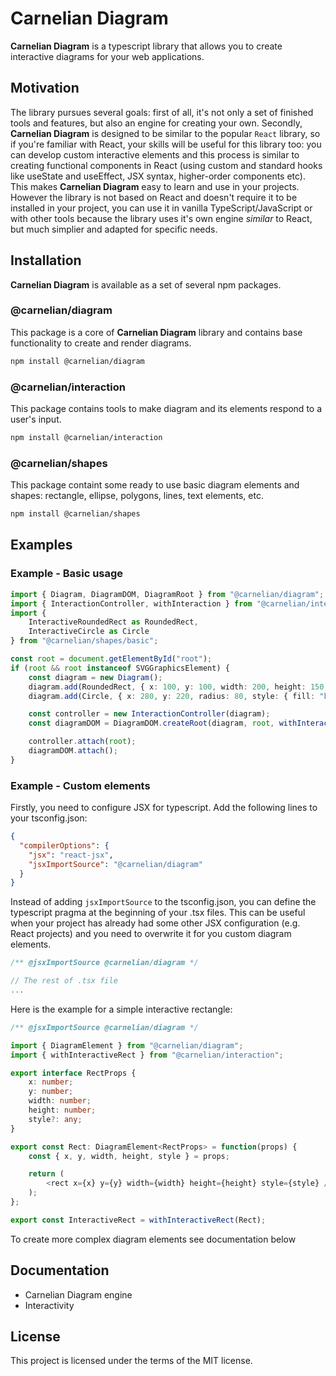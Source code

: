 # Carnelian Diagram
**Carnelian Diagram** is a typescript library that allows you to create interactive diagrams for your web applications.

## Motivation
The library pursues several goals: first of all, it's not only a set of finished tools and features, but also an engine for creating your own. Secondly, **Carnelian Diagram** is designed to be similar to the popular `React` library, so if you're familiar with React, your skills will be useful for this library too: you can develop custom interactive elements and this process is similar to creating functional components in React (using custom and standard hooks like useState and useEffect, JSX syntax, higher-order components etc). This makes **Carnelian Diagram** easy to learn and use in your projects. However the library is not based on React and doesn't require it to be installed in your project, you can use it in vanilla TypeScript/JavaScript or with other tools because the library uses it's own engine *similar* to React, but much simplier and adapted for specific needs.

## Installation

**Carnelian Diagram** is available as a set of several npm packages.

### @carnelian/diagram
This package is a core of **Carnelian Diagram** library and contains base functionality to create and render diagrams.

```sh
npm install @carnelian/diagram
```

### @carnelian/interaction
This package contains tools to make diagram and its elements respond to a user's input.

```sh
npm install @carnelian/interaction
```

### @carnelian/shapes
This package containt some ready to use basic diagram elements and shapes: rectangle, ellipse, polygons, lines, text elements, etc.

```sh
npm install @carnelian/shapes
```

## Examples

### Example - Basic usage

```typescript
import { Diagram, DiagramDOM, DiagramRoot } from "@carnelian/diagram";
import { InteractionController, withInteraction } from "@carnelian/interaction";
import { 
    InteractiveRoundedRect as RoundedRect,
    InteractiveCircle as Circle 
} from "@carnelian/shapes/basic";

const root = document.getElementById("root");
if (root && root instanceof SVGGraphicsElement) {
    const diagram = new Diagram();
    diagram.add(RoundedRect, { x: 100, y: 100, width: 200, height: 150, radius: "25%", style: { fill: "yellow" } });
    diagram.add(Circle, { x: 280, y: 220, radius: 80, style: { fill: "blue" }});

    const controller = new InteractionController(diagram);
    const diagramDOM = DiagramDOM.createRoot(diagram, root, withInteraction(DiagramRoot, controller));

    controller.attach(root);
    diagramDOM.attach();
}
```

### Example - Custom elements

Firstly, you need to configure JSX for typescript. Add the following lines to your tsconfig.json:
```json
{
  "compilerOptions": {
    "jsx": "react-jsx",
    "jsxImportSource": "@carnelian/diagram"
  }
}
```
Instead of adding `jsxImportSource` to the tsconfig.json, you can define the typescript pragma at the beginning of your .tsx files. This can be useful when your project has already had some other JSX configuration (e.g. React projects) and you need to overwrite it for you custom diagram elements.

```typescript
/** @jsxImportSource @carnelian/diagram */

// The rest of .tsx file
...
```

Here is the example for a simple interactive rectangle:
```typescript
/** @jsxImportSource @carnelian/diagram */

import { DiagramElement } from "@carnelian/diagram";
import { withInteractiveRect } from "@carnelian/interaction";

export interface RectProps {
    x: number;
    y: number;
    width: number;
    height: number;
    style?: any;
}

export const Rect: DiagramElement<RectProps> = function(props) {
    const { x, y, width, height, style } = props;

    return (
        <rect x={x} y={y} width={width} height={height} style={style} />
    );
};

export const InteractiveRect = withInteractiveRect(Rect);
```
To create more complex diagram elements see documentation below

## Documentation

* Carnelian Diagram engine
* Interactivity

## License

This project is licensed under the terms of the MIT license.